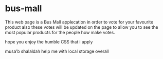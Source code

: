 # bus-mall

This web page is a Bus Mall applecation in order to vote for your favourite product also these votes will be updated on the page to allow you to see the most popular products for the people how make votes.

hope you enjoy the humble CSS that i apply

musa'b shalaldah help me with local storage overall